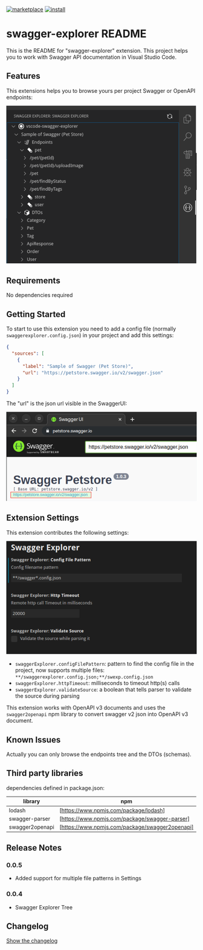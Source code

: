 [![marketplace](https://img.shields.io/badge/vscode_marketplace-view-brightgreen)](https://marketplace.visualstudio.com/items?itemName=ganori80.swagger-explorer&ssr=false#review-details)
[![install](https://img.shields.io/badge/vscode_marketplace-install-brightgreen)](vscode:extension/ganori80.swagger-explorer)

# swagger-explorer README

This is the README for "swagger-explorer" extension.
This project helps you to work with Swagger API documentation in Visual Studio Code.

## Features

This extensions helps you to browse yours per project Swagger or OpenAPI endpoints:

![Explorer](doc/explorer.png)

## Requirements

No dependencies required

## Getting Started

To start to use this extension you need to add a config file (normally `swaggerexplorer.config.json`) in your project and add this settings:

```json
{
  "sources": [
    {
      "label": "Sample of Swagger (Pet Store)",
      "url": "https://petstore.swagger.io/v2/swagger.json"
    }
  ]
}
```

The "url" is the json url visible in the SwaggerUI:

![Swagger UI](doc/swaggerui.png)

## Extension Settings

This extension contributes the following settings:

![Settings UI screenshot](doc/settings.png)

- `swaggerExplorer.configFilePattern`: pattern to find the config file in the project, now supports multiple files: `**/swaggerexplorer.config.json;**/swexp.config.json`
- `swaggerExplorer.httpTimeout`: milliseconds to timeout http(s) calls
- `swaggerExplorer.validateSource`: a boolean that tells parser to validate the source during parsing

This extension works with OpenAPI v3 documents and uses the `swagger2openapi` npm library to convert swagger v2 json into OpenAPI v3 document.

## Known Issues

Actually you can only browse the endpoints tree and the DTOs (schemas).

## Third party libraries

dependencies defined in package.json:

| library          | npm                                              |
|------------------|--------------------------------------------------|
| lodash           | [https://www.npmjs.com/package/lodash]           |
| swagger-parser   | [https://www.npmjs.com/package/swagger-parser]   |
| swagger2openapi  | [https://www.npmjs.com/package/swagger2openapi]  |

## Release Notes

### 0.0.5

- Added support for multiple file patterns in Settings

### 0.0.4

- Swagger Explorer Tree

## Changelog

[Show the changelog](./CHANGELOG.md)
